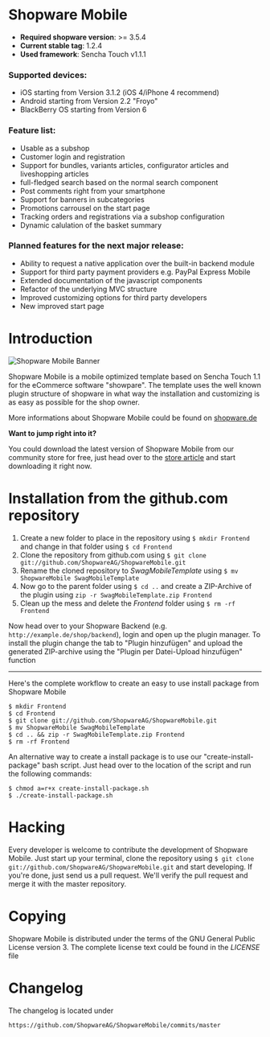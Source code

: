 # Shopware Mobile

- **Required shopware version**: >= 3.5.4
- **Current stable tag**: 1.2.4
- **Used framework**: Sencha Touch v1.1.1

### Supported devices:

* iOS starting from Version 3.1.2 (iOS 4/iPhone 4 recommend)
* Android starting from Version 2.2 "Froyo"
* BlackBerry OS starting from Version 6

### Feature list:

* Usable as a subshop
* Customer login and registration
* Support for bundles, variants articles, configurator articles and liveshopping articles
* full-fledged search based on the normal search component
* Post comments right from your smartphone
* Support for banners in subcategories
* Promotions carrousel on the start page
* Tracking orders and registrations via a subshop configuration
* Dynamic calulation of the basket summary

### Planned features for the next major release:

* Ability to request a native application over the built-in backend module
* Support for third party payment providers e.g. PayPal Express Mobile
* Extended documentation of the javascript components
* Refactor of the underlying MVC structure
* Improved customizing options for third party developers
* New improved start page

# Introduction

![Shopware Mobile Banner](http://wiki.shopware.de/images/articles/f3cd41215e9f495a07e18194567dc910.jpg)

Shopware Mobile is a mobile optimized template based on Sencha Touch 1.1 for the eCommerce software "showpare". The template
uses the well known plugin structure of shopware in what way the installation and customizing is as easy as possible for
the shop owner.

More informations about Shopware Mobile could be found on [shopware.de](http://www.shopware.de/die-shopsoftware/Shopware-Mobile/, "Shopware Mobile on shopware.de")

**Want to jump right into it?**

You could download the latest version of Shopware Mobile from our community store for free, just head over to the [store article](http://store.shopware.de/template-design/shopware-mobile-beta)
and start downloading it right now.


# Installation from the github.com repository

1. Create a new folder to place in the repository using `$ mkdir Frontend` and change in that folder using `$ cd Frontend`
2. Clone the repository from github.com using `$ git clone git://github.com/ShopwareAG/ShopwareMobile.git`
3. Rename the cloned repository to *SwagMobileTemplate* using `$ mv ShopwareMobile SwagMobileTemplate`
4. Now go to the parent folder using `$ cd ..` and create a ZIP-Archive of the plugin using `zip -r SwagMobileTemplate.zip Frontend`
5. Clean up the mess and delete the *Frontend* folder using `$ rm -rf Frontend`

Now head over to your Shopware Backend (e.g. `http://example.de/shop/backend`), login and open up the plugin manager. To install the plugin change the tab to "Plugin hinzuf&uuml;gen" and upload the generated ZIP-archive using the "Plugin per Datei-Upload hinzuf&uuml;gen" function

---

Here's the complete workflow to create an easy to use install package from Shopware Mobile

	$ mkdir Frontend
	$ cd Frontend
	$ git clone git://github.com/ShopwareAG/ShopwareMobile.git
	$ mv ShopwareMobile SwagMobileTemplate
	$ cd .. && zip -r SwagMobileTemplate.zip Frontend
	$ rm -rf Frontend

An alternative way to create a install package is to use our "create-install-package" bash script. Just head over to the location of the script and run the following commands:

	$ chmod a=r+x create-install-package.sh
	$ ./create-install-package.sh
    
# Hacking

Every developer is welcome to contribute the development of Shopware Mobile. Just start up your terminal, clone the repository using `$ git clone git://github.com/ShopwareAG/ShopwareMobile.git` and start developing.
If you're done, just send us a pull request. We'll verify the pull request and merge it with the master repository.

# Copying

Shopware Mobile is distributed under the terms of the GNU General Public License version 3. The complete license text could be found in the *LICENSE* file

# Changelog

The changelog is located under

`https://github.com/ShopwareAG/ShopwareMobile/commits/master`